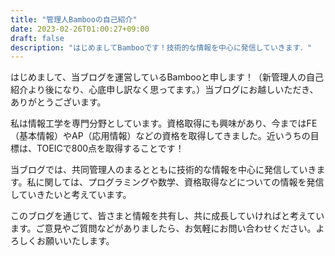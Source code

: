```yaml
---
title: "管理人Bambooの自己紹介"
date: 2023-02-26T01:00:27+09:00
draft: false
description: "はじめましてBambooです！技術的な情報を中心に発信していきます．"
---
```


はじめまして、当ブログを運営しているBambooと申します！（新管理人の自己紹介より後になり、心底申し訳なく思ってます。）当ブログにお越しいただき、ありがとうございます。

私は情報工学を専門分野としています。資格取得にも興味があり、今まではFE（基本情報）やAP（応用情報）などの資格を取得してきました。近いうちの目標は、TOEICで800点を取得することです！

当ブログでは、共同管理人のまるとともに技術的な情報を中心に発信していきます。私に関しては、プログラミングや数学、資格取得などについての情報を発信していきたいと考えています。

このブログを通じて、皆さまと情報を共有し、共に成長していければと考えています。ご意見やご質問などがありましたら、お気軽にお問い合わせください。よろしくお願いいたします。